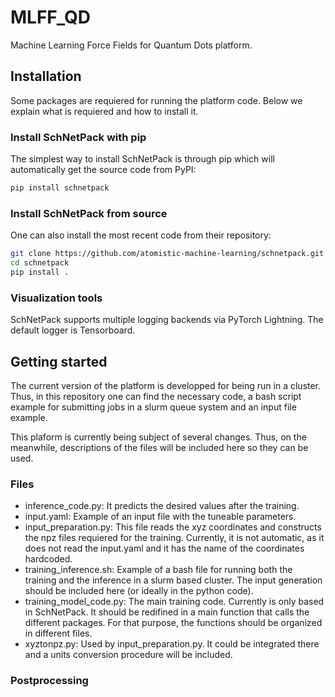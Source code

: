 # MLFF_QD
Machine Learning Force Fields for Quantum Dots platform.

## Installation
Some packages are requiered for running the platform code. Below we explain what is requiered and how to install it.

### Install SchNetPack with pip
The simplest way to install SchNetPack is through pip which will automatically get the source code from PyPI:

```bash
pip install schnetpack
```

### Install SchNetPack from source
One can also install the most recent code from their repository:

```bash
git clone https://github.com/atomistic-machine-learning/schnetpack.git
cd schnetpack
pip install .
```

### Visualization tools
SchNetPack supports multiple logging backends via PyTorch Lightning. The default logger is Tensorboard.

## Getting started
The current version of the platform is developped for being run in a cluster. Thus, in this repository one can find the necessary code, a bash script example for submitting jobs in a slurm queue system and an input file example.

This plaform is currently being subject of several changes. Thus, on the meanwhile, descriptions of the files will be included here so they can be used.

### Files
* inference_code.py: It predicts the desired values after the training.
* input.yaml: Example of an input file with the tuneable parameters.
* input_preparation.py: This file reads the xyz coordinates and constructs the npz files requiered for the training. Currently, it is not automatic, as it does not read the input.yaml and it has the name of the coordinates hardcoded.
* training_inference.sh: Example of a bash file for running both the training and the inference in a slurm based cluster. The input generation should be included here (or ideally in the python code).
* training_model_code.py: The main training code. Currently is only based in SchNetPack. It should be redifined in a main function that calls the different packages. For that purpose, the functions should be organized in different files.
* xyztonpz.py: Used by input_preparation.py. It could be integrated there and a units conversion procedure will be included.

### Postprocessing
